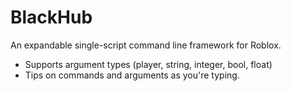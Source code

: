 # BlackHub
An expandable single-script command line framework for Roblox.

- Supports argument types (player, string, integer, bool, float)
- Tips on commands and arguments as you're typing.
